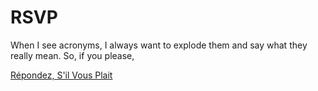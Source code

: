 # RSVP

When I see acronyms, I always want to explode them and say what they really mean. So, if you please,

[Répondez, S'il Vous Plait](http://repondez.herokuapp.com/)
